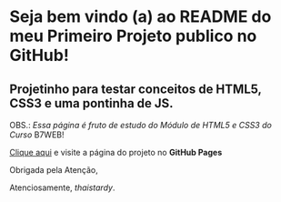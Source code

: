 # Seja bem vindo (a) ao README do meu Primeiro Projeto publico no GitHub!

## Projetinho para testar conceitos de HTML5, CSS3 e uma pontinha de JS.

OBS.: _Essa página é fruto de estudo do Módulo de HTML5 e CSS3 do Curso_ B7WEB!

[Clique aqui](https://athaistardy.github.io/projetoawax/) e visite a página do projeto no **GitHub Pages**


Obrigada pela Atenção,

Atenciosamente, *thaistardy*.
